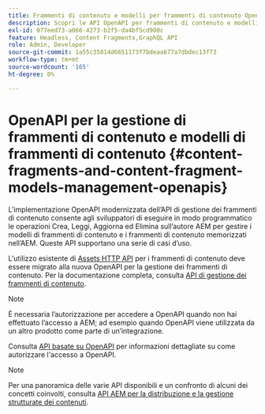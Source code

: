 ```yaml
---
title: Frammenti di contenuto e modelli per frammenti di contenuto OpenAPI
description: Scopri le API OpenAPI per frammenti di contenuto e modelli per frammenti di contenuto.
exl-id: 077eed73-a066-4273-b2f5-da4bf5cd900c
feature: Headless, Content Fragments,GraphQL API
role: Admin, Developer
source-git-commit: 1a55c35814d6651173f7bdeaa677a7dbdec13f73
workflow-type: tm+mt
source-wordcount: '165'
ht-degree: 0%

---
```


# OpenAPI per la gestione di frammenti di contenuto e modelli di frammenti di contenuto {#content-fragments-and-content-fragment-models-management-openapis}

L’implementazione OpenAPI modernizzata dell’API di gestione dei frammenti di contenuto consente agli sviluppatori di eseguire in modo programmatico le operazioni Crea, Leggi, Aggiorna ed Elimina sull’autore AEM per gestire i modelli di frammenti di contenuto e i frammenti di contenuto memorizzati nell’AEM. Queste API supportano una serie di casi d’uso.

L&#39;utilizzo esistente di [Assets HTTP API](https://experienceleague.adobe.com/en/docs/experience-manager-cloud-service/content/assets/admin/mac-api-assets) per i frammenti di contenuto deve essere migrato alla nuova OpenAPI per la gestione dei frammenti di contenuto. Per la documentazione completa, consulta [API di gestione dei frammenti di contenuto](https://developer.adobe.com/experience-cloud/experience-manager-apis/api/stable/sites/).

>[!NOTE]
>
>È necessaria l’autorizzazione per accedere a OpenAPI quando non hai effettuato l’accesso a AEM; ad esempio quando OpenAPI viene utilizzata da un altro prodotto come parte di un’integrazione.
>
>Consulta [API basate su OpenAPI](/help/implementing/developing/open-api-based-apis.md) per informazioni dettagliate su come autorizzare l&#39;accesso a OpenAPI.

>[!NOTE]
>
>Per una panoramica delle varie API disponibili e un confronto di alcuni dei concetti coinvolti, consulta [API AEM per la distribuzione e la gestione strutturate dei contenuti](/help/headless/apis-headless-and-content-fragments.md).